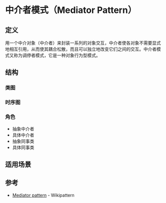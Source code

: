# 中介者模式（Mediator Pattern）

## 定义

用一个中介对象（中介者）来封装一系列的对象交互，中介者使各对象不需要显式地相互引用，从而使其耦合松散，而且可以独立地改变它们之间的交互。中介者模式又称为调停者模式，它是一种对象行为型模式。

## 结构

### 类图



### 时序图



### 角色

- 抽象中介者
- 具体中介者
- 抽象同事类
- 具体同事类

## 适用场景

## 参考

- [Mediator pattern](https://en.wikipedia.org/wiki/Mediator_pattern) - Wikipattern

